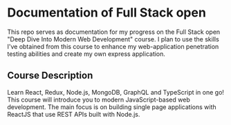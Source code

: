 # Documentation of Full Stack open 
This repo serves as documentation for my progress on the Full Stack open "Deep Dive Into Modern Web Development" course. I plan to use the skills I've obtained from this course to enhance my web-application penetration testing abilities and create my own express application.

## Course Description
Learn React, Redux, Node.js, MongoDB, GraphQL and TypeScript in one go! This course will introduce you to modern JavaScript-based web development. The main focus is on building single page applications with ReactJS that use REST APIs built with Node.js.

